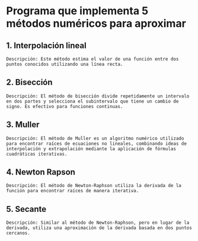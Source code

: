 # Programa que implementa 5 métodos numéricos para aproximar

## 1. Interpolación lineal
    Descripción: Este método estima el valor de una función entre dos puntos conocidos utilizando una línea recta.
## 2. Bisección
    Descripción: El método de bisección divide repetidamente un intervalo en dos partes y selecciona el subintervalo que tiene un cambio de signo. Es efectivo para funciones continuas.
## 3. Muller
    Descripción: El método de Muller es un algoritmo numérico utilizado para encontrar raíces de ecuaciones no lineales, combinando ideas de interpolación y extrapolación mediante la aplicación de fórmulas cuadráticas iterativas.
## 4. Newton Rapson
    Descripción: El método de Newton-Raphson utiliza la derivada de la función para encontrar raíces de manera iterativa.
## 5. Secante
    Descripción: Similar al método de Newton-Raphson, pero en lugar de la derivada, utiliza una aproximación de la derivada basada en dos puntos cercanos.

